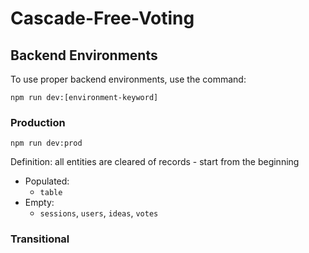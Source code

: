 # Cascade-Free-Voting

## Backend Environments
To use proper backend environments, use the command: 

`npm run dev:[environment-keyword]`
### Production
`npm run dev:prod`

Definition: all entities are cleared of records - start from the beginning 
- Populated: 
  - `table` 
- Empty: 
  - `sessions`, `users`, `ideas`, `votes` 

### Transitional
